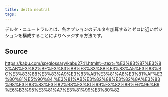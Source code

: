 ```yaml
---
title: delta neutral
tags: 
---
```


デルタ・ニュートラルとは、各オプションのデルタを加算するとゼロに近いポジションを構成することによりヘッジする方法です。

## Source
https://kabu.com/sp/glossary/kabu2741.html#:~:text=%E3%83%87%E3%83%AB%E3%82%BF%E3%83%BB%E3%83%8B%E3%83%A5%E3%83%BC%E3%83%88%E3%83%A9%E3%83%AB%E3%81%A8%E3%81%AF%E3%80%81%E5%90%84,%E3%81%AB%E3%82%88%E3%82%8A%E3%83%98%E3%83%83%E3%82%B8%E3%81%99%E3%82%8B%E6%96%B9%E6%B3%95%E3%81%A7%E3%81%99%E3%80%82